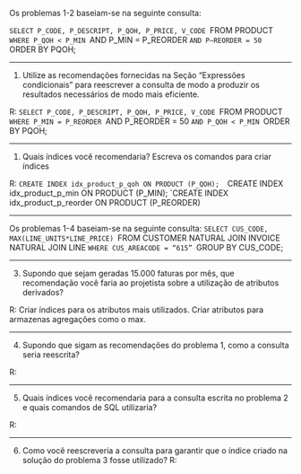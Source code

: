 
Os problemas 1-2 baseiam-se na seguinte consulta:

`SELECT P_CODE, P_DESCRIPT, P_QOH, P_PRICE, V_CODE
`FROM PRODUCT
`WHERE P_QOH < P_MIN
`AND P_MIN = P_REORDER
`AND P–REORDER = 50
`ORDER BY PQOH;

----

1. Utilize as recomendações fornecidas na Seção “Expressões condicionais” para reescrever a consulta de modo a produzir os resultados necessários de modo mais eficiente.

R: `SELECT P_CODE, P_DESCRIPT, P_QOH, P_PRICE, V_CODE
`FROM PRODUCT
`WHERE P_MIN = P_REORDER
`AND P_REORDER = 50
`AND P_QOH < P_MIN
`ORDER BY PQOH;

----

1. Quais índices você recomendaria? Escreva os comandos para criar índices

R: `CREATE INDEX idx_product_p_qoh ON PRODUCT (P_QOH); 
`CREATE INDEX idx_product_p_min ON PRODUCT (P_MIN);
`CREATE INDEX idx_product_p_reorder ON PRODUCT (P_REORDER)

----

Os problemas 1-4 baseiam-se na seguinte consulta:
`SELECT CUS_CODE, MAX(LINE_UNITS*LINE_PRICE)
`FROM CUSTOMER NATURAL JOIN INVOICE NATURAL JOIN LINE
`WHERE CUS_AREACODE = “615”
`GROUP BY CUS_CODE;

----

3. Supondo que sejam geradas 15.000 faturas por mês, que recomendação você faria ao projetista sobre a utilização de atributos derivados?

R: Criar índices para os atributos mais utilizados. Criar atributos para armazenas agregações como o max.  

----

4. Supondo que sigam as recomendações do problema 1, como a consulta seria reescrita?

R: 

----

5. Quais índices você recomendaria para a consulta escrita no problema 2 e quais comandos de SQL utilizaria?

R:

----

6. Como você reescreveria a consulta para garantir que o índice criado na solução do problema 3 fosse utilizado?
R:
